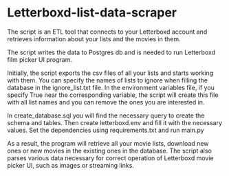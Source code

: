 # Letterboxd-list-data-scraper

The script is an ETL tool that connects to your Letterboxd account and retrieves information about your lists and the movies in them.

The script writes the data to Postgres db and is needed to run Letterboxd film picker UI program.

Initially, the script exports the csv files of all your lists and starts working with them. You can specify the names of lists to ignore when filling the database in the ignore_list.txt file. In the environment variables file, if you specify True near the corresponding variable, the script will create this file with all list names and you can remove the ones you are interested in.

In create_database.sql you will find the necessary query to create the schema and tables. Then create letterboxd.env and fill it with the necessary values. Set the dependencies using requirements.txt and run main.py


As a result, the program will retrieve all your movie lists, download new ones or new movies in the existing ones in the database. The script also parses various data necessary for correct operation of Letterboxd movie picker UI, such as images or streaming links.

